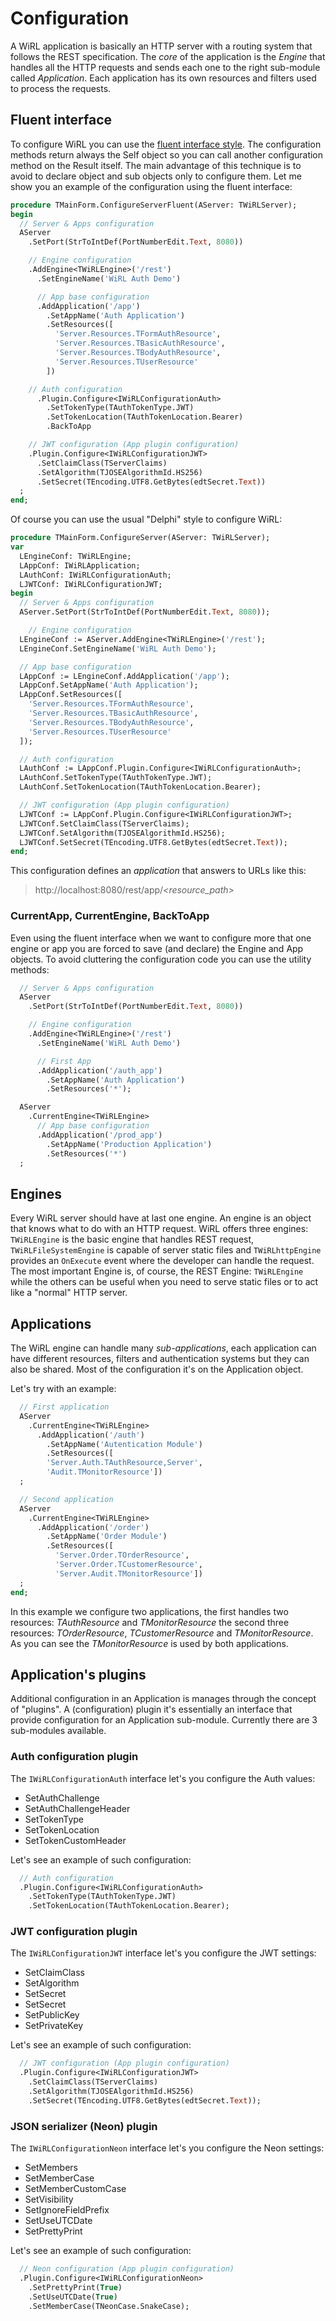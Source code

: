 # Configuration

A WiRL application is basically an HTTP server with a routing system that follows the REST specification. The *core* of the application is the *Engine* that handles all the HTTP requests and sends each one to the right sub-module called *Application*. Each application has its own resources and filters used to process the requests.

## Fluent interface
To configure WiRL you can use the [fluent interface style](https://en.wikipedia.org/wiki/Fluent_interface). The configuration methods return always the Self object so you can call another configuration method on the Result itself.
The main advantage of this technique is to avoid to declare object and sub objects only to configure them. Let me show you an example of the configuration using the fluent interface:
```pascal
procedure TMainForm.ConfigureServerFluent(AServer: TWiRLServer);
begin
  // Server & Apps configuration
  AServer
    .SetPort(StrToIntDef(PortNumberEdit.Text, 8080))

    // Engine configuration
    .AddEngine<TWiRLEngine>('/rest')
      .SetEngineName('WiRL Auth Demo')

      // App base configuration
      .AddApplication('/app')
        .SetAppName('Auth Application')
        .SetResources([
          'Server.Resources.TFormAuthResource',
          'Server.Resources.TBasicAuthResource',
          'Server.Resources.TBodyAuthResource',
          'Server.Resources.TUserResource'
        ])

    // Auth configuration
      .Plugin.Configure<IWiRLConfigurationAuth>
        .SetTokenType(TAuthTokenType.JWT)
        .SetTokenLocation(TAuthTokenLocation.Bearer)
        .BackToApp

    // JWT configuration (App plugin configuration)
    .Plugin.Configure<IWiRLConfigurationJWT>
      .SetClaimClass(TServerClaims)
      .SetAlgorithm(TJOSEAlgorithmId.HS256)
      .SetSecret(TEncoding.UTF8.GetBytes(edtSecret.Text))
  ;
end;

```
Of course you can use the usual "Delphi" style to configure WiRL:

```pascal
procedure TMainForm.ConfigureServer(AServer: TWiRLServer);
var
  LEngineConf: TWiRLEngine;
  LAppConf: IWiRLApplication;
  LAuthConf: IWiRLConfigurationAuth;
  LJWTConf: IWiRLConfigurationJWT;
begin
  // Server & Apps configuration
  AServer.SetPort(StrToIntDef(PortNumberEdit.Text, 8080));

    // Engine configuration
  LEngineConf := AServer.AddEngine<TWiRLEngine>('/rest');
  LEngineConf.SetEngineName('WiRL Auth Demo');

  // App base configuration
  LAppConf := LEngineConf.AddApplication('/app');
  LAppConf.SetAppName('Auth Application');
  LAppConf.SetResources([
    'Server.Resources.TFormAuthResource',
    'Server.Resources.TBasicAuthResource',
    'Server.Resources.TBodyAuthResource',
    'Server.Resources.TUserResource'
  ]);

  // Auth configuration
  LAuthConf := LAppConf.Plugin.Configure<IWiRLConfigurationAuth>;
  LAuthConf.SetTokenType(TAuthTokenType.JWT);
  LAuthConf.SetTokenLocation(TAuthTokenLocation.Bearer);

  // JWT configuration (App plugin configuration)
  LJWTConf := LAppConf.Plugin.Configure<IWiRLConfigurationJWT>;
  LJWTConf.SetClaimClass(TServerClaims);
  LJWTConf.SetAlgorithm(TJOSEAlgorithmId.HS256);
  LJWTConf.SetSecret(TEncoding.UTF8.GetBytes(edtSecret.Text));
end;
```

This configuration defines an *application* that answers to URLs like this:

> htt<span>p://l</span>ocalhost:8080/rest/app/*<resource_path>*

### CurrentApp, CurrentEngine, BackToApp
Even using the fluent interface when we want to configure more that one engine or app you are forced to save (and declare) the Engine and App objects. To avoid cluttering the configuration code you can use the utility methods:

```pascal
  // Server & Apps configuration
  AServer
    .SetPort(StrToIntDef(PortNumberEdit.Text, 8080))

    // Engine configuration
    .AddEngine<TWiRLEngine>('/rest')
      .SetEngineName('WiRL Auth Demo')

      // First App
      .AddApplication('/auth_app')
        .SetAppName('Auth Application')
        .SetResources('*');

  AServer
    .CurrentEngine<TWiRLEngine>
      // App base configuration
      .AddApplication('/prod_app')
        .SetAppName('Production Application')
        .SetResources('*')
  ;
```

## Engines

Every WiRL server should have at last one engine. An engine is an object that knows what to do with an HTTP request. WiRL offers three engines: `TWiRLEngine` is the basic engine that handles REST request, `TWiRLFileSystemEngine` is capable of server static files and `TWiRLhttpEngine` provides an `OnExecute` event where the developer can handle the request.
The most important Engine is, of course, the REST Engine: `TWiRLEngine` while the others can be useful when you need to serve static files or to act like a "normal" HTTP server.

## Applications

The WiRL engine can handle many *sub-applications*, each application can have different resources, filters and authentication systems but they can also be shared. Most of the configuration it's on the Application object.

Let's try with an example:

```pascal
  // First application
  AServer
    .CurrentEngine<TWiRLEngine>
      .AddApplication('/auth')
        .SetAppName('Autentication Module')
        .SetResources([
        'Server.Auth.TAuthResource,Server',
        'Audit.TMonitorResource'])
  ;

  // Second application
  AServer
    .CurrentEngine<TWiRLEngine>
      .AddApplication('/order')
        .SetAppName('Order Module')
        .SetResources([
          'Server.Order.TOrderResource',
          'Server.Order.TCustomerResource',
          'Server.Audit.TMonitorResource'])
  ;
end;
```
In this example we configure two applications, the first handles two resources: *TAuthResource* and *TMonitorResource* the second three resources: *TOrderResource*, *TCustomerResource* and *TMonitorResource*. As you can see the *TMonitorResource* is used by both applications.

## Application's plugins
Additional configuration in an Application is manages through the concept of "plugins". A (configuration) plugin it's essentially an interface that provide configuration for an Application sub-module. Currently there are 3 sub-modules available.

### Auth configuration plugin
The `IWiRLConfigurationAuth` interface let's you configure the Auth values:
- SetAuthChallenge
- SetAuthChallengeHeader
- SetTokenType
- SetTokenLocation
- SetTokenCustomHeader

Let's see an example of such configuration:

```pascal
  // Auth configuration
  .Plugin.Configure<IWiRLConfigurationAuth>
    .SetTokenType(TAuthTokenType.JWT)
    .SetTokenLocation(TAuthTokenLocation.Bearer);
```
### JWT configuration plugin
The `IWiRLConfigurationJWT` interface let's you configure the JWT settings:
- SetClaimClass
- SetAlgorithm
- SetSecret
- SetSecret
- SetPublicKey
- SetPrivateKey

Let's see an example of such configuration:

```pascal
  // JWT configuration (App plugin configuration)
  .Plugin.Configure<IWiRLConfigurationJWT>
    .SetClaimClass(TServerClaims)
    .SetAlgorithm(TJOSEAlgorithmId.HS256)
    .SetSecret(TEncoding.UTF8.GetBytes(edtSecret.Text));
```

### JSON serializer (Neon) plugin 
The `IWiRLConfigurationNeon` interface let's you configure the Neon settings:
- SetMembers
- SetMemberCase
- SetMemberCustomCase
- SetVisibility
- SetIgnoreFieldPrefix
- SetUseUTCDate
- SetPrettyPrint

Let's see an example of such configuration:

```pascal
  // Neon configuration (App plugin configuration)
  .Plugin.Configure<IWiRLConfigurationNeon>
    .SetPrettyPrint(True)
    .SetUseUTCDate(True)
    .SetMemberCase(TNeonCase.SnakeCase);

```

